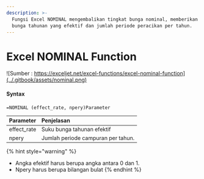```yaml
---
description: >-
  Fungsi Excel NOMINAL mengembalikan tingkat bunga nominal, memberikan tingkat
  bunga tahunan yang efektif dan jumlah periode peracikan per tahun.
---
```


# Excel NOMINAL Function

![Sumber : https://exceljet.net/excel-functions/excel-nominal-function](../.gitbook/assets/nominal.png)



#### Syntax

```text
=NOMINAL (effect_rate, npery)Parameter 
```

| **Parameter** | **Penjelasan** |
| :--- | :--- |
|  effect\_rate | Suku bunga tahunan efektif |
| npery | Jumlah periode campuran per tahun. |

{% hint style="warning" %}
* Angka efektif harus berupa angka antara 0 dan 1.
* Npery harus berupa bilangan bulat
{% endhint %}

